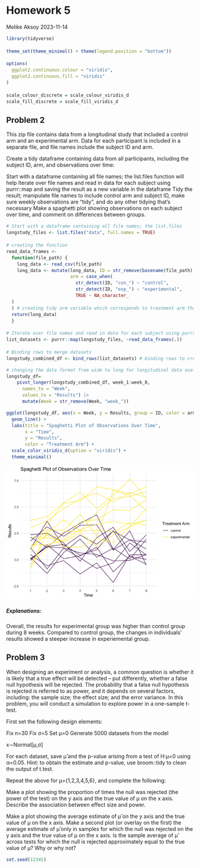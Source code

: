 Homework 5
================
Melike Aksoy
2023-11-14

``` r
library(tidyverse)

theme_set(theme_minimal() + theme(legend.position = "bottom"))

options(
  ggplot2.continuous.colour = "viridis",
  ggplot2.continuous.fill = "viridis"
)

scale_colour_discrete = scale_colour_viridis_d
scale_fill_discrete = scale_fill_viridis_d
```

## Problem 2

This zip file contains data from a longitudinal study that included a
control arm and an experimental arm. Data for each participant is
included in a separate file, and file names include the subject ID and
arm.

Create a tidy dataframe containing data from all participants, including
the subject ID, arm, and observations over time:

Start with a dataframe containing all file names; the list.files
function will help Iterate over file names and read in data for each
subject using purrr::map and saving the result as a new variable in the
dataframe Tidy the result; manipulate file names to include control arm
and subject ID, make sure weekly observations are “tidy”, and do any
other tidying that’s necessary Make a spaghetti plot showing
observations on each subject over time, and comment on differences
between groups.

``` r
# Start with a dataframe containing all file names; the list.files
longstudy_files <- list.files("data", full.names = TRUE)

# creating the function
read_data_frames <-
  function(file_path) {
    long_data <- read_csv(file_path)
    long_data <- mutate(long_data, ID = str_remove(basename(file_path), "\\.csv"), # creating tidy ID variable
                        arm = case_when(
                          str_detect(ID, "con_") ~ "control",
                          str_detect(ID, "exp_") ~ "experimental",
                          TRUE ~ NA_character_
  )
  ) # creating tidy arm variable which corresponds to treatment arm that subject belongs to
  return(long_data)
  }

# Iterate over file names and read in data for each subject using purrr::map
list_datasets <- purrr::map(longstudy_files, ~read_data_frames(.))

# Binding rows to merge datasets
longstudy_combined_df <- bind_rows(list_datasets) # binding rows to create the dataset
```

``` r
# changing the data format from wide to long for longitudinal data analysis
longstudy_df=
    pivot_longer(longstudy_combined_df, week_1:week_8,
      names_to = "Week", 
      values_to = "Results") |> 
      mutate(Week = str_remove(Week, "week_"))
```

``` r
ggplot(longstudy_df, aes(x = Week, y = Results, group = ID, color = arm)) +
  geom_line() +
  labs(title = "Spaghetti Plot of Observations Over Time",
       x = "Time",
       y = "Results",
       color = "Treatment Arm") +
  scale_color_viridis_d(option = "viridis") +
  theme_minimal()
```

![](p8105_hw5_mma2277_files/figure-gfm/unnamed-chunk-4-1.png)<!-- -->

##### Explanations:

Overall, the results for experimental group was higher than control
group during 8 weeks. Compared to control group, the changes in
individuals’ results showed a steeper increase in experiemental group.

## Problem 3

When designing an experiment or analysis, a common question is whether
it is likely that a true effect will be detected – put differently,
whether a false null hypothesis will be rejected. The probability that a
false null hypothesis is rejected is referred to as power, and it
depends on several factors, including: the sample size; the effect size;
and the error variance. In this problem, you will conduct a simulation
to explore power in a one-sample t-test.

First set the following design elements:

Fix n=30 Fix σ=5 Set μ=0 Generate 5000 datasets from the model

x∼Normal\[μ,σ\]

For each dataset, save μ̂ and the p-value arising from a test of H:μ=0
using α=0.05. Hint: to obtain the estimate and p-value, use broom::tidy
to clean the output of t.test.

Repeat the above for μ={1,2,3,4,5,6}, and complete the following:

Make a plot showing the proportion of times the null was rejected (the
power of the test) on the y axis and the true value of μ on the x axis.
Describe the association between effect size and power.

Make a plot showing the average estimate of μ̂ on the y axis and the true
value of μ on the x axis. Make a second plot (or overlay on the first)
the average estimate of μ̂ only in samples for which the null was
rejected on the y axis and the true value of μ on the x axis. Is the
sample average of μ̂ across tests for which the null is rejected
approximately equal to the true value of μ? Why or why not?

``` r
set.seed(12345)
```
